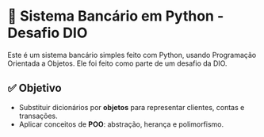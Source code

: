 # 💼 Sistema Bancário em Python - Desafio DIO

Este é um sistema bancário simples feito com Python, usando Programação Orientada a Objetos. Ele foi feito como parte de um desafio da DIO.

## ✅ Objetivo

- Substituir dicionários por **objetos** para representar clientes, contas e transações.
- Aplicar conceitos de **POO**: abstração, herança e polimorfismo.
